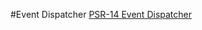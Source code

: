 #Event Dispatcher
[PSR-14 Event Dispatcher](https://learnku.com/docs/psr/psr-14-event-dispatcher/1620)
